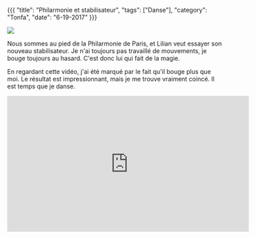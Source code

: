 {{{
  "title": "Philarmonie et stabilisateur",
  "tags": ["Danse"],
  "category": "Tonfa",
  "date": "6-19-2017"
}}}

<img src="/static/images/philarmonie.png"/>

Nous sommes au pied de la Philarmonie de Paris, et Lilian veut essayer son nouveau stabilisateur. Je n'ai toujours pas travaillé de mouvements, je bouge toujours au hasard. C'est donc lui qui fait de la magie.

<!--more-->

En regardant cette vidéo, j'ai été marqué par le fait qu'il bouge plus que moi. Le résultat est impressionnant, mais je me trouve vraiment coincé. Il est temps que je danse.

<div class="video-container">
  <iframe width="560" height="315" src="https://www.youtube.com/embed/2jIeeYb-4-Y?rel=0&amp;showinfo=0?ecver=1" frameborder="0" allowfullscreen></iframe>
</div>